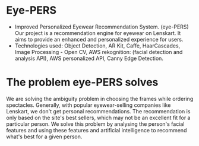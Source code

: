 # Eye-PERS 
- Improved Personalized Eyewear Recommendation System. (eye-PERS) Our project is a recommendation engine for eyewear on Lenskart. It aims to provide an enhanced and personalized experience for users. 
- Technologies used: Object Detection, AR Kit, Caffe, HaarCascades, Image Processing - Open CV, AWS rekognition: (facial detection and analysis API), AWS personalized API, Canny Edge Detection.

# The problem eye-PERS solves
We are solving the ambiguity problem in choosing the frames while ordering spectacles. Generally, with popular eyewear-selling companies like Lenskart, we don't get personal recommendations. The recommendation is only based on the site's best sellers, which may not be an excellent fit for a particular person. We solve this problem by analysing the person's facial features and using these features and artificial intelligence to recommend what's best for a given person.


